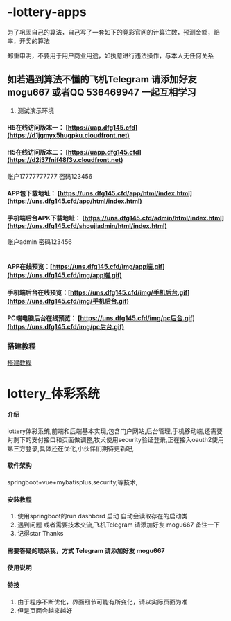 # -lottery-apps

为了巩固自己的算法，自己写了一套如下的竞彩官网的计算注数，预测金额，赔率，开奖的算法

郑重申明，不要用于用户商业用途，如执意进行违法操作，与本人无任何关系
## 如若遇到算法不懂的飞机Telegram 请添加好友 mogu667 或者QQ 536469947 一起互相学习

1.  测试演示环境  <br>
#### H5在线访问版本一： [https://uap.dfg145.cfd](https://d1jgmyx5hugpku.cloudfront.net)<br>
#### H5在线访问版本二： [https://uapp.dfg145.cfd](https://d2j37fnif48f3v.cloudfront.net)<br>
账户17777777777 密码123456 <br>

#### APP包下载地址： [https://uns.dfg145.cfd/app/html/index.html](https://uns.dfg145.cfd/app/html/index.html)<br>

####  手机端后台APK下载地址： [https://uns.dfg145.cfd/admin/html/index.html](https://uns.dfg145.cfd/shoujiadmin/html/index.html)<br>
账户admin 密码123456 <br>
<br>

#### APP在线预览：[https://uns.dfg145.cfd/img/app端.gif](https://uns.dfg145.cfd/img/app端.gif)<br>
#### 手机端后台在线预览：[https://uns.dfg145.cfd/img/手机后台.gif](https://uns.dfg145.cfd/img/手机后台.gif)<br>
#### PC端电脑后台在线预览： [https://uns.dfg145.cfd/img/pc后台.gif](https://uns.dfg145.cfd/img/pc后台.gif)<br>


### 搭建教程
[搭建教程](https://youtu.be/7BIIAtqUiUI)

# lottery_体彩系统

#### 介绍
lottery体彩系统,前端和后端基本实现,包含门户网站,后台管理,手机移动端,还需要对剩下的支付接口和页面做调整,牧犬使用security验证登录,正在接入oauth2使用第三方登录,具体还在优化,小伙伴们期待更新吧,

#### 软件架构

springboot+vue+mybatisplus,security,等技术,

#### 安装教程

1.  使用springboot的run dashbord 启动  自动会读取存在的启动类
2.  遇到问题  或者需要技术交流,飞机Telegram 请添加好友 mogu667  备注一下
3.  记得star   Thanks 

#### 需要答疑的联系我，方式 Telegram 请添加好友 mogu667

#### 使用说明


#### 特技

1.  由于程序不断优化，界面细节可能有所变化，请以实际页面为准
2.  但是页面会越来越好

